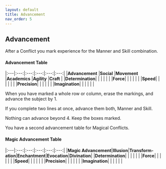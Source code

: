 ```yaml
---
layout: default
title: Advancement
nav_order: 5
---
```

## Advancement

After a Conflict you mark experience for the Manner and Skill combination.

#### **Advancement Table**


|:---|:---:|:---:|:---:|:---:|:---:|
|**Advancement** |**Social** |**Movement** |**Academics** |**Agility** |**Craft** |
|**Determination**| | | | | |
|**Force**| | | | | |
|**Speed**| | | | | |
|**Precision**| | | | | |
|**Imagination**| | | | | |

When you have marked a whole row or column, erase the markings, and advance the subject by 1.

If you complete two lines at once, advance them both, Manner and Skill.

Nothing can advance beyond 4. Keep the boxes marked.

You have a second advancement table for Magical Conflicts.

#### **Magic Advancement Table**

|:---|:---:|:---:|:---:|:---:|:---:|
|**Magic Advancement**|**Illusion**|**Transform-ation**|**Enchantment**|**Evocation**|**Divination**|
|**Determination**| | | | | |
|**Force**| | | | | |
|**Speed**| | | | | |
|**Precision**| | | | | |
|**Imagination**| | | | | |
